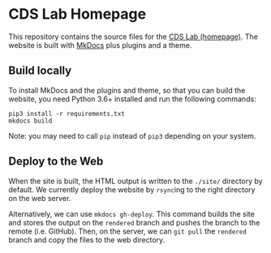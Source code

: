 # CDS Lab Homepage

This repository contains the source files for the [CDS Lab (homepage)](https://lab.library.universiteitleiden.nl/).
The website is built with [MkDocs](https://mkdocs.org) plus plugins and a theme.

## Build locally

To install MkDocs and the plugins and theme, so that you can build the website, you need Python 3.6+ installed and run the following commands:

```
pip3 install -r requirements.txt
mkdocs build
```

Note: you may need to call `pip` instead of `pip3` depending on your system.

## Deploy to the Web

When the site is built, the HTML output is written to the `./site/` directory by default.
We currently deploy the website by `rsync`ing to the right directory on the web server.

Alternatively, we can use `mkdocs gh-deploy`. This command builds the site and stores the output
on the `rendered` branch and pushes the branch to the remote (i.e. GitHub).
Then, on the server, we can `git pull` the `rendered` branch and copy the files to the
web directory.
